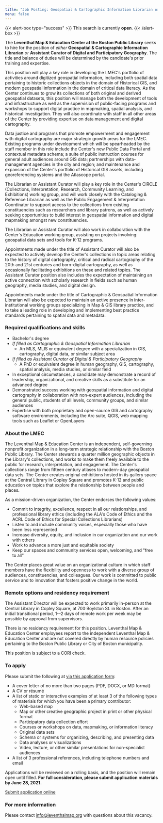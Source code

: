 ```yaml
---
title: "Job Posting: Geospatial & Cartographic Information Librarian or Assistant Curator of Digital & Participatory Geography"
menu: false
---
```


{{< alert-box type="success" >}} This search is currently **open**. {{< /alert-box >}}

The **Leventhal Map & Education Center at the Boston Public Library** seeks
to hire for the position of *either* **Geospatial & Cartographic Information
Librarian** *or* **Assistant Curator of Digital and Participatory Geography**.
The title and balance of duties will be determined by the candidate's
prior training and expertise.

This position will play a key role in developing the LMEC's portfolio of
activities around digitized geospatial information, including both
spatial data pertaining to historic collections objects in the domain of
Historical GIS, and modern geospatial information in the domain of
critical data literacy. As the Center continues to grow its collections
of both original and derived geospatial datasets, this position will
manage both the development of tools and infrastructure as well as the
supervision of public-facing programs and workshops to support digital
practice in mapmaking, spatial analysis, and historical investigation.
They will also coordinate with staff in all other areas of the Center by
providing expertise on data management and digital cartography.

Data justice and programs that promote empowerment and engagement with
digital cartography are major strategic growth areas for the LMEC.
Existing programs under development which will be spearheaded by the
staff member in this role include the Center's new Public Data Portal
and contextual metadata schema; a suite of public instruction courses
for general adult audiences around GIS data; partnerships with
data-management agencies in the city and region; and maintenance and
expansion of the Center's portfolio of Historical GIS assets, including
georeferencing systems and the Atlascope portal.

The Librarian or Assistant Curator will play a key role in the Center's
CIRCLE (Collections, Interpretation, Research, Community Learning, and
Exhibitions) working group, and will work closely with the Cataloging &
Reference Librarian as well as the Public Engagement & Interpretation
Coordinator to support access to the collections from existing
constituencies such as researchers and library patrons, as well as
actively seeking opportunities to build interest in geospatial
information and digital mapmaking amongst new constituencies.

The Librarian or Assistant Curator will also work in collaboration with
the Center's Education working group, assisting on projects involving
geospatial data sets and tools for K-12 programs.

Appointments made under the title of Assistant Curator will also be
expected to actively develop the Center's collections in topic areas
relating to the history of digital cartography, critical and radical
cartography of the 20th and 21st centuries and born-digital cartography,
as well as occasionally facilitating exhibitions on these and related
topics. The Assistant Curator position also includes the expectation of
maintaining an active connection with scholarly research in fields such
as human geography, media studies, and digital design.

Appointments made under the title of Cartographic & Geospatial
Information Librarian will also be expected to maintain an active
presence in inter-institutional working groups specializing in Map & GIS
library practice, and to take a leading role in developing and
implementing best practice standards pertaining to spatial data and
metadata.

### Required qualifications and skills

-   Bachelor's degree
-   *If filled as Cartographic & Geospatial Information Librarian*
    -   An MLS, MLIS or equivalent degree with a specialization in GIS,
        cartography, digital data, or similar subject area
-   *If filled as Assistant Curator of Digital & Participatory Geography*
    -   A PhD or equivalent degree in human geography, GIS, cartography,
        spatial analysis, media studies, or similar field
-  In exceptional circumstances, a candidate may demonstrate a record of leadership, organizational, and creative skills as a substitute for an advanced degree
-   Demonstrated success working with geospatial information and digital
    cartography in collaboration with non-expert audiences, including the general public, students of all levels, community groups, and similar audiences
-   Expertise with both proprietary and open-source GIS and cartography
    software environments, including the Arc suite, QGIS, web mapping
    tools such as Leaflet or OpenLayers

### About the LMEC

The Leventhal Map & Education Center is an independent, self-governing
nonprofit organization in a long-term strategic relationship with the
Boston Public Library. The Center stewards a quarter million geographic
objects in the Library's collections, and works to make them freely
available to the public for research, interpretation, and engagement.
The Center's collections range from fifteen century atlases to
modern-day geospatial data sets. The Center creates original exhibitions
hosted in its gallery space at the Central Library in Copley Square and
promotes K-12 and public education on topics that explore the
relationship between people and places.

As a mission-driven organization, the Center endorses the following
values:

-   Commit to integrity, excellence, respect in all our relationships,
    and professional library ethics (including the ALA's Code of Ethics
    and the ACRL Code of Ethics for Special Collections Librarians)
-   Listen to and include community voices, especially those who have
    been less represented
-   Increase diversity, equity, and inclusion in our organization and
    our work with others
-   Work to advance a more just and equitable society
-   Keep our spaces and community services open, welcoming, and "free to
    all"

The Center places great value on an organizational culture in which staff members have the flexibility and openness to work with a diverse group of audiences, constituencies, and colleagues. Our work is committed to public service and to innovation that fosters positive change in the world.

### Remote options and residency requirement

The Assistant Director will be expected to work primarily in-person at
the Central Library in Copley Square, at 700 Boylston St. in Boston.
After an initial transitional period, 1--2 days of remote work per week
may be possible by approval from supervisors.

There is no residency requirement for this position. Leventhal Map &
Education Center employees report to the independent Leventhal Map &
Education Center and are not covered directly by human resource policies
pertaining to the Boston Public Library or City of Boston municipality.

This position is subject to a CORI check.

### To apply

Please submit the following at [via this application form](https://airtable.com/shrKdzN8mttdO8Qml):

-   A cover letter of no more than two pages (PDF, DOCX, or MD format)
-   A CV or résumé
-   A list of static or interactive examples of at least 3 of the
    following types of materials for which you have been a primary
    contributor:
    -   Web-based map
    -   Map or other creative geographic project in print or other
        physical format
    -   Participatory data collection effort
    -   Courses or workshops on data, mapmaking, or information literacy
    -   Original data sets
    -   Schema or systems for organizing, describing, and presenting
        data
    -   Data analyses or visualizations
    -   Video, lecture, or other similar presentations for
        non-specialist audiences
-   A list of 3 professional references, including telephone numbers and
    email

Applications will be reviewed on a rolling basis, and the position will
remain open until filled. **For full consideration, please submit
application materials by June 28, 2021.**

<a class="btn btn-lg btn-primary-outline" href="https://airtable.com/shrKdzN8mttdO8Qml">Submit application online</a>

### For more information

Please contact [info@leventhalmap.org](mailto:info@leventhalmap.org)
with questions about this vacancy.

